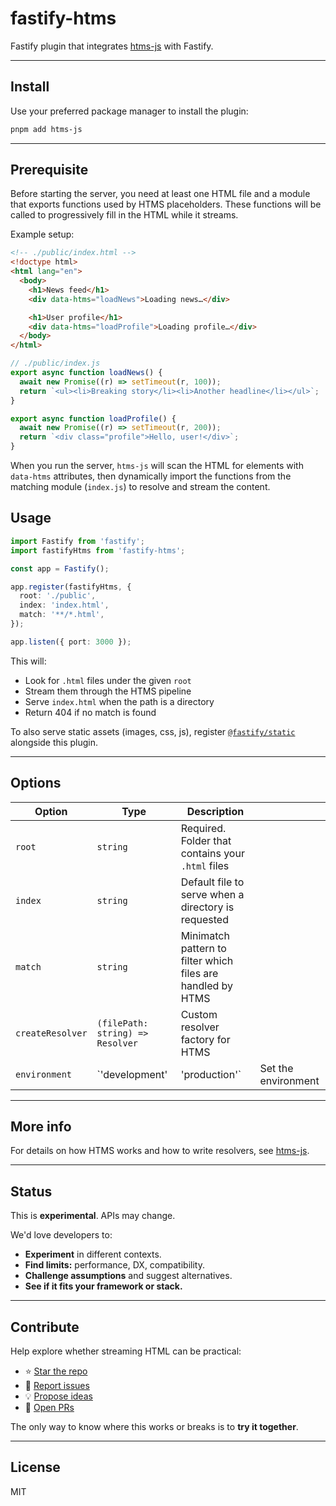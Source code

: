 # fastify-htms

Fastify plugin that integrates [htms-js](https://github.com/skarab42/htms-js) with Fastify.

---

## Install

Use your preferred package manager to install the plugin:

```bash
pnpm add htms-js
```

---

## Prerequisite

Before starting the server, you need at least one HTML file and a module that exports functions used by HTMS placeholders. These functions will be called to progressively fill in the HTML while it streams.

Example setup:

```html
<!-- ./public/index.html -->
<!doctype html>
<html lang="en">
  <body>
    <h1>News feed</h1>
    <div data-htms="loadNews">Loading news…</div>

    <h1>User profile</h1>
    <div data-htms="loadProfile">Loading profile…</div>
  </body>
</html>
```

```js
// ./public/index.js
export async function loadNews() {
  await new Promise((r) => setTimeout(r, 100));
  return `<ul><li>Breaking story</li><li>Another headline</li></ul>`;
}

export async function loadProfile() {
  await new Promise((r) => setTimeout(r, 200));
  return `<div class="profile">Hello, user!</div>`;
}
```

When you run the server, `htms-js` will scan the HTML for elements with `data-htms` attributes, then dynamically import the functions from the matching module (`index.js`) to resolve and stream the content.

## Usage

```ts
import Fastify from 'fastify';
import fastifyHtms from 'fastify-htms';

const app = Fastify();

app.register(fastifyHtms, {
  root: './public',
  index: 'index.html',
  match: '**/*.html',
});

app.listen({ port: 3000 });
```

This will:

- Look for `.html` files under the given `root`
- Stream them through the HTMS pipeline
- Serve `index.html` when the path is a directory
- Return 404 if no match is found

To also serve static assets (images, css, js), register [`@fastify/static`](https://github.com/fastify/fastify-static) alongside this plugin.

---

## Options

| Option           | Type                             | Description                                                 |                     |
| ---------------- | -------------------------------- | ----------------------------------------------------------- | ------------------- |
| `root`           | `string`                         | Required. Folder that contains your `.html` files           |                     |
| `index`          | `string`                         | Default file to serve when a directory is requested         |                     |
| `match`          | `string`                         | Minimatch pattern to filter which files are handled by HTMS |                     |
| `createResolver` | `(filePath: string) => Resolver` | Custom resolver factory for HTMS                            |                     |
| `environment`    | \`'development'                  | 'production'\`                                              | Set the environment |

---

## More info

For details on how HTMS works and how to write resolvers, see [htms-js](https://github.com/skarab42/htms-js/packages/htms-js).

---

## Status

This is **experimental**. APIs may change.

We'd love developers to:

- **Experiment** in different contexts.
- **Find limits:** performance, DX, compatibility.
- **Challenge assumptions** and suggest alternatives.
- **See if it fits your framework or stack.**

---

## Contribute

Help explore whether streaming HTML can be practical:

- ⭐ [Star the repo](https://github.com/skarab42/htms-js)
- 🐛 [Report issues](https://github.com/skarab42/htms-js/issues)
- 💡 [Propose ideas](https://github.com/skarab42/htms-js/discussions)
- 🙏 [Open PRs](https://github.com/skarab42/htms-js/pulls)

The only way to know where this works or breaks is to **try it together**.

---

## License

MIT
